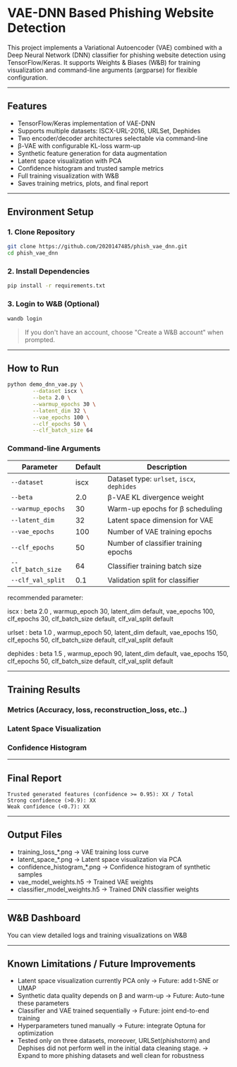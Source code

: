 #  VAE-DNN Based Phishing Website Detection

This project implements a Variational Autoencoder (VAE) combined with a
Deep Neural Network (DNN) classifier for phishing website detection
using TensorFlow/Keras.
It supports Weights & Biases (W&B) for training visualization and
command-line arguments (argparse) for flexible configuration.

------------------------------------------------------------------------
##  Features

-    TensorFlow/Keras implementation of VAE-DNN
-    Supports multiple datasets: ISCX-URL-2016, URLSet, Dephides
-    Two encoder/decoder architectures selectable via command-line
-    β-VAE with configurable KL-loss warm-up
-    Synthetic feature generation for data augmentation
-    Latent space visualization with PCA
-    Confidence histogram and trusted sample metrics
-    Full training visualization with W&B
-    Saves training metrics, plots, and final report


------------------------------------------------------------------------

##  Environment Setup

### 1. Clone Repository
```bash
git clone https://github.com/2020147485/phish_vae_dnn.git
cd phish_vae_dnn
```

### 2. Install Dependencies
```bash
pip install -r requirements.txt
```

### 3. Login to W&B (Optional)
```bash
wandb login
```
> If you don't have an account, choose "Create a W&B account" when prompted.

---

##  How to Run

```bash
python demo_dnn_vae.py \
        --dataset iscx \
        --beta 2.0 \
        --warmup_epochs 30 \
        --latent_dim 32 \
        --vae_epochs 100 \
        --clf_epochs 50 \
        --clf_batch_size 64
```

### Command-line Arguments
| Parameter         | Default | Description |
|-------------------|---------|-------------|
| `--dataset`        | iscx  | Dataset type: `urlset`, `iscx`, `dephides` |
| `--beta`     | 2.0      | β-VAE KL divergence weight |
| `--warmup_epochs`         | 30      | Warm-up epochs for β scheduling |
| `--latent_dim`             | 32   | Latent space dimension for VAE |
| `--vae_epochs`        | 100       | Number of VAE training epochs |
| `--clf_epochs`        | 50    | Number of classifier training epochs |
| `--clf_batch_size` | 64      | Classifier training batch size |
| `--clf_val_split`| 0.1     | Validation split for classifier |

recommended parameter:  

iscx : beta  2.0 , warmup_epoch 30, latent_dim default,  vae_epochs 100,  clf_epochs 30, clf_batch_size default,  clf_val_split default 

urlset : beta  1.0 , warmup_epoch 50, latent_dim default,  vae_epochs 150,  clf_epochs 50, clf_batch_size default,  clf_val_split default 

dephides : beta  1.5 , warmup_epoch 90, latent_dim default,  vae_epochs 150,  clf_epochs 50, clf_batch_size default,  clf_val_split default

---

##  Training Results

###  Metrics (Accuracy, loss, reconstruction_loss, etc..)


###  Latent Space Visualization


###  Confidence Histogram


---

##  Final Report

    Trusted generated features (confidence >= 0.95): XX / Total
    Strong confidence (>0.9): XX
    Weak confidence (<0.7): XX
    
---

## Output Files
-   training_loss_*.png → VAE training loss curve
-   latent_space_*.png → Latent space visualization via PCA
-   confidence_histogram_*.png → Confidence histogram of synthetic
    samples
-   vae_model_weights.h5 → Trained VAE weights
-   classifier_model_weights.h5 → Trained DNN classifier weights 

---

##  W&B Dashboard
You can view detailed logs and training visualizations on W&B


---

##  Known Limitations / Future Improvements

-   Latent space visualization currently PCA only → Future: add t-SNE
    or UMAP
-   Synthetic data quality depends on β and warm-up → Future:
    Auto-tune these parameters
-   Classifier and VAE trained sequentially → Future: joint
    end-to-end training
-   Hyperparameters tuned manually → Future: integrate Optuna for
    optimization
-   Tested only on three datasets, moreover, URLSet(phishstorm) and Dephises did not perform well in the initial data cleaning stage. → Expand to more phishing datasets and well clean for robustness

